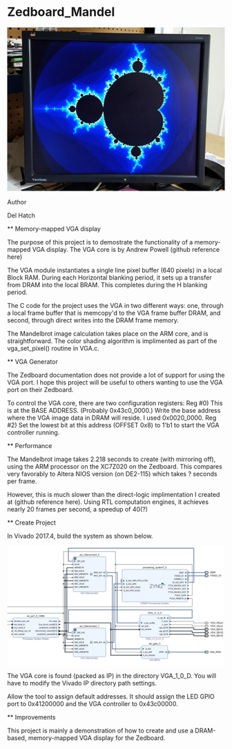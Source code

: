 # Zedboard_Mandel

![screenshot](https://github.com/delhatch/VGA_mem_mapped/blob/master/Picture.jpg)

Author

Del Hatch

** Memory-mapped VGA display

The purpose of this project is to demostrate the functionality of a memory-mapped VGA display. The VGA core is by Andrew Powell (github reference here)

The VGA module instantiates a single line pixel buffer (640 pixels) in a local Block RAM. During each Horizontal blanking period, it sets up a transfer from DRAM into the local BRAM. This completes during the H blanking period.

The C code for the project uses the VGA in two different ways: one, through a local frame buffer that is memcopy'd to the VGA frame buffer DRAM, and second, through direct writes into the DRAM frame memory.

The Mandelbrot image calculation takes place on the ARM core, and is straightforward. The color shading algorithm is implimented as part of the vga_set_pixel() routine in VGA.c.

** VGA Generator

The Zedboard documentation does not provide a lot of support for using the VGA port. I hope this project will be useful to others wanting to use the VGA port on their Zedboard.

To control the VGA core, there are two configuration registers:
Reg #0) This is at the BASE ADDRESS. (Probably 0x43c0_0000.) Write the base address where the VGA image data in DRAM will reside. I used 0x0020_0000.
Reg #2) Set the lowest bit at this address (OFFSET 0x8) to 1'b1 to start the VGA controller running.

** Performance

The Mandelbrot image takes 2.218 seconds to create (with mirroring off), using the ARM processor on the XC7Z020 on the Zedboard. This compares very favorably to Altera NIOS version (on DE2-115) which takes ? seconds per frame.

However, this is much slower than the direct-logic implimentation I created at (github reference here). Using RTL computation engines, it achieves nearly 20 frames per second, a speedup of 40(?)

** Create Project

In Vivado 2017.4, build the system as shown below.

![screenshot](https://github.com/delhatch/VGA_mem_mapped/blob/master/system_diagram.jpg)

The VGA core is found (packed as IP) in the directory VGA_1_0_D. You will have to modify the Vivado IP directory path settings.

Allow the tool to assign default addresses. It should assign the LED GPIO port to 0x41200000 and the VGA controller to 0x43c00000.


** Improvements

This project is mainly a demonstration of how to create and use a DRAM-based, memory-mapped VGA display for the Zedboard.




